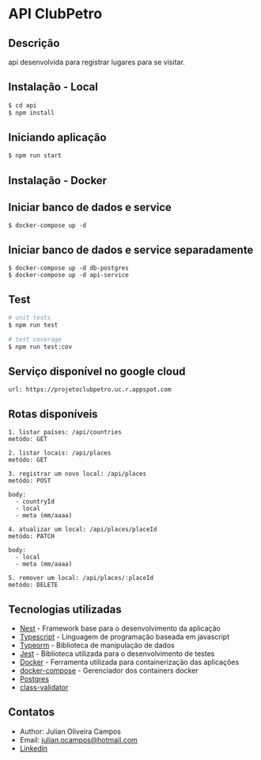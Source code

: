 # API ClubPetro

## Descrição

api desenvolvida para registrar lugares para se visitar.

## Instalação - Local
```bash
$ cd api
$ npm install
```

## Iniciando aplicação
```bash
$ npm run start
```

## Instalação - Docker
## Iniciar banco de dados e service
```
$ docker-compose up -d
```

## Iniciar banco de dados e service separadamente
```
$ docker-compose up -d db-postgres
$ docker-compose up -d api-service
```

## Test
```bash
# unit tests
$ npm run test

# test coverage
$ npm run test:cov
```

## Serviço disponível no google cloud
```
url: https://projetoclubpetro.uc.r.appspot.com
```

## Rotas disponíveis
```
1. listar países: /api/countries
metódo: GET
```

```
2. listar locais: /api/places
metódo: GET
```

```
3. registrar um novo local: /api/places
metódo: POST

body:
  - countryId
  - local
  - meta (mm/aaaa)
```

```
4. atualizar um local: /api/places/placeId
metódo: PATCH

body:
  - local
  - meta (mm/aaaa)
```

```
5. remover um local: /api/places/:placeId
metódo: DELETE
```


## Tecnologias utilizadas

- [Nest](https://github.com/nestjs/nest) - Framework base para o desenvolvimento da aplicação
- [Typescript](https://www.typescriptlang.org/) - Linguagem de programação baseada em javascript
- [Typeorm](https://typeorm.io/) - Biblioteca de manipulação de dados
- [Jest](https://jestjs.io/pt-BR/) - Biblioteca utilizada para o desenvolvimento de testes
- [Docker](https://www.docker.com/) - Ferramenta utilizada para containerização das aplicações
- [docker-compose](https://docs.docker.com/compose/) - Gerenciador dos containers docker
- [Postgres]() 
- [class-validator]()

## Contatos
- Author: Julian Oliveira Campos
- Email: julian.ocampos@hotmail.com
- [Linkedin](https://www.linkedin.com/in/julian-campos/)


